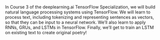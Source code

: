 In Course 3 of the deeplearning.ai TensorFlow Specialization, we will build natural language processing systems using TensorFlow. We will learn to process text, including tokenizing and representing sentences as vectors, so that they can be input to a neural network. We’ll also learn to apply RNNs, GRUs, and LSTMs in TensorFlow. Finally, we’ll get to train an  LSTM on existing text to create original poetry!
